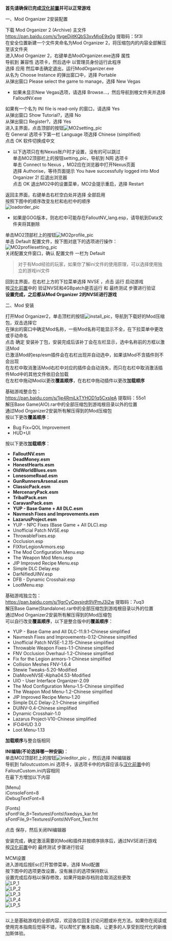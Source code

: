 <p class="has-line-data" data-line-start="0" data-line-end="1"><strong>首先请确保已完成<a href="https://github.com/feelbetterhua/nvguideline_cn/blob/master/md/utilities.md" title="汉化前置">汉化前置</a>并可以正常游戏</strong></p>
<p class="has-line-data" data-line-start="2" data-line-end="3">一、Mod Organizer 2安装配置</p>
<p class="has-line-data" data-line-start="4" data-line-end="12">下载 Mod Organizer 2 (Archive) 主文件<br>
<a href="https://pan.baidu.com/s/1vgeDjitKQbS3xvMioE9x0g">https://pan.baidu.com/s/1vgeDjitKQbS3xvMioE9x0g</a> 提取码：5f3l<br>
在安全位置新建一个文件夹命名为Mod Organizer 2，将压缩包内的内容全部解压至该文件夹<br>
进入Mod Organizer 2，右键单击ModOrganizer.exe选择 属性<br>
导航到 兼容性 选项卡，然后选中 以管理员身份运行此程序<br>
选择 应用 然后单击确定退出，运行ModOrganizer.exe<br>
从名为 Choose Instance 的弹出窗口中，选择 Portable<br>
从弹出窗口 Please select the game to manage，选择 New Vegas</p>
<ul>
<li class="has-line-data" data-line-start="13" data-line-end="15">如果未显示New Vegas选项，请选择 Browse…，然后导航到根文件夹并选择FalloutNV.exe</li>
</ul>
<p class="has-line-data" data-line-start="15" data-line-end="21">如果有一个名为 INI file is read-only 的窗口，请选择 Yes<br>
从弹出窗口 Show Tutorial?，选择 No<br>
从弹出窗口 Register?，选择 Yes<br>
进入主界面，点击顶部的按钮<img src="https://s1.ax1x.com/2020/07/23/UOXh7T.jpg" alt="MO2setting_pic" title="MO2setting_pic"><br>
在 General 选项卡下第一栏 Language 项选择 Chinese (simplified)<br>
点击 OK 软件切换成中文</p>
<ul>
<li class="has-line-data" data-line-start="22" data-line-end="28">以下选项只在有Nexus账户时才设置，没有的可以跳过<br>
单击MO2顶部栏上的按钮setting_pic，导航到 N网 选项卡<br>
单击 Connect to Nexus ，MO2应在浏览器中打开Nexus页面<br>
选择 Authorise，等待页面提示 You have successfully logged into Mod Organizer 2! 后退出浏览器<br>
点击 OK 退出MO2中的设置菜单，MO2会提示重启，选择 Restart</li>
</ul>
<p class="has-line-data" data-line-start="28" data-line-end="31">返回主界面，右键单击右栏空白处并选择 全部启用<br>
按照下图中的顺序改变左栏和右栏中的顺序<br>
<img src="https://s1.ax1x.com/2020/07/23/UOjS4e.jpg" alt="loadorder_pic" title="loadorder_pic"></p>
<ul>
<li class="has-line-data" data-line-start="32" data-line-end="34">如果是GOG版本，则右栏中可能存在FalloutNV_lang.esp，请导航到Data文件夹将其删除</li>
</ul>
<p class="has-line-data" data-line-start="34" data-line-end="38">单击MO2顶部栏上的按钮<img src="https://s1.ax1x.com/2020/07/23/UOxi0P.jpg" alt="MO2profile_pic" title="MO2profile_pic"><br>
单击 Default 配置文件，按下图对底下的选项进行操作：<br>
<img src="https://s1.ax1x.com/2020/07/23/UOzuCD.jpg" alt="MO2profilesetting_pic" title="MO2profilesetting_pic"><br>
关闭配置文件窗口，确认 配置文件 一栏为 Default</p>
<blockquote>
<p class="has-line-data" data-line-start="39" data-line-end="40">对于有Mod经验的玩家，如果你了解ini文件的使用原理，可以选择使用独立的游戏ini文件</p>
</blockquote>
<p class="has-line-data" data-line-start="41" data-line-end="44">回到主界面，在右栏上方的下拉菜单选择 NVSE ，点击 运行 启动游戏<br>
按<a href="https://github.com/feelbetterhua/nvguideline_cn/blob/master/md/utilities.md" title="汉化前置">汉化前置</a>中的 验证NVSE和4GBpatch是否运行 和 最终测试 步骤进行验证<br>
<strong>设置完成，之后都从Mod Organizer 2的NVSE进行游戏</strong></p>
<p class="has-line-data" data-line-start="45" data-line-end="46">二、Mod 安装</p>
<p class="has-line-data" data-line-start="47" data-line-end="53">打开Mod Organizer2，单击顶栏的按钮<img src="https://s1.ax1x.com/2020/08/01/aGy1D1.png" alt="install_pic" title="install_pic">，导航到下载好的Mod压缩包，双击选择它<br>
在弹出的窗口中确定Mod名称，一些Mod名称可能显示不全，在下拉菜单中更改或手动命名<br>
点击 确定 安装补丁包，安装完成后该补丁会在左栏显示，选中名称前的方框以激活Mod<br>
已激活Mod的esp/esm插件会在右栏出现并自动选中，如果该Mod不含插件则不会出现<br>
在左栏中取消激活Mod右栏中对应的插件会自动消失，而只在右栏中取消激活插件Mod中的其他文件依旧会加载<br>
在左栏中拖动Mod以更改<strong>覆盖顺序</strong>，在右栏中拖动插件以更改<strong>加载顺序</strong></p>
<p class="has-line-data" data-line-start="54" data-line-end="59">基础游戏整合包：<br>
<a href="https://pan.baidu.com/s/1je4RmiLkTYHOD1q5CxsIeA">https://pan.baidu.com/s/1je4RmiLkTYHOD1q5CxsIeA</a> 提取码：55o1<br>
解压Base Game(AIO).rar中的全部压缩包到游戏根目录以外的位置<br>
通过Mod Organizer2安装所有解压得到的Mod压缩包<br>
按以下更改<strong>覆盖顺序</strong>：</p>
<ul>
<li class="has-line-data" data-line-start="60" data-line-end="61">Bug Fix+QOL Improvement</li>
<li class="has-line-data" data-line-start="61" data-line-end="63">HUD+UI</li>
</ul>
<p class="has-line-data" data-line-start="63" data-line-end="64">按以下更改<strong>加载顺序</strong>：</p>
<ul>
<li class="has-line-data" data-line-start="65" data-line-end="66"><strong>FalloutNV.esm</strong></li>
<li class="has-line-data" data-line-start="66" data-line-end="67"><strong>DeadMoney.esm</strong></li>
<li class="has-line-data" data-line-start="67" data-line-end="68"><strong>HonestHearts.esm</strong></li>
<li class="has-line-data" data-line-start="68" data-line-end="69"><strong>OldWorldBlues.esm</strong></li>
<li class="has-line-data" data-line-start="69" data-line-end="70"><strong>LonesomeRoad.esm</strong></li>
<li class="has-line-data" data-line-start="70" data-line-end="71"><strong>GunRunnersArsenal.esm</strong></li>
<li class="has-line-data" data-line-start="71" data-line-end="72"><strong>ClassicPack.esm</strong></li>
<li class="has-line-data" data-line-start="72" data-line-end="73"><strong>MercenaryPack.esm</strong></li>
<li class="has-line-data" data-line-start="73" data-line-end="74"><strong>TribalPack.esm</strong></li>
<li class="has-line-data" data-line-start="74" data-line-end="75"><strong>CaravanPack.esm</strong></li>
<li class="has-line-data" data-line-start="75" data-line-end="76"><strong>YUP - Base Game + All DLC.esm</strong></li>
<li class="has-line-data" data-line-start="76" data-line-end="77"><strong>Navmesh Fixes and Improvements.esm</strong></li>
<li class="has-line-data" data-line-start="77" data-line-end="78"><strong>LazarusProject.esm</strong></li>
<li class="has-line-data" data-line-start="78" data-line-end="79">YUP - NPC Fixes (Base Game + All DLC).esp</li>
<li class="has-line-data" data-line-start="79" data-line-end="80">Unofficial Patch NVSE.esp</li>
<li class="has-line-data" data-line-start="80" data-line-end="81">ThrowableFixes.esp</li>
<li class="has-line-data" data-line-start="81" data-line-end="82">Occlusion.esp</li>
<li class="has-line-data" data-line-start="82" data-line-end="83">FIXforLegionArmors.esp</li>
<li class="has-line-data" data-line-start="83" data-line-end="84">The Mod Configuration Menu.esp</li>
<li class="has-line-data" data-line-start="84" data-line-end="85">The Weapon Mod Menu.esp</li>
<li class="has-line-data" data-line-start="85" data-line-end="86">JIP Improved Recipe Menu.esp</li>
<li class="has-line-data" data-line-start="86" data-line-end="87">Simple DLC Delay.esp</li>
<li class="has-line-data" data-line-start="87" data-line-end="88">DarNifiedUINV.esp</li>
<li class="has-line-data" data-line-start="88" data-line-end="89">DFB - Dynamic Crosshair.esp</li>
<li class="has-line-data" data-line-start="89" data-line-end="91">LootMenu.esp</li>
</ul>
<p class="has-line-data" data-line-start="91" data-line-end="96">基础游戏独立包：<br>
<a href="https://pan.baidu.com/s/1IgrCyCqvsjrdt9VPmJ3i2w">https://pan.baidu.com/s/1IgrCyCqvsjrdt9VPmJ3i2w</a> 提取码：7uq3<br>
解压Base Game(Standalone).rar中的全部压缩包到游戏根目录以外的位置<br>
通过Mod Organizer2安装所有解压得到的Mod压缩包<br>
可以自行改变<strong>覆盖顺序</strong>，以下是整合版中的<strong>覆盖顺序</strong>：</p>
<ul>
<li class="has-line-data" data-line-start="97" data-line-end="98">YUP - Base Game and All DLC-11.9.1-Chinese simplified</li>
<li class="has-line-data" data-line-start="98" data-line-end="99">Navmesh Fixes and Improvements-0.12-Chinese simplified</li>
<li class="has-line-data" data-line-start="99" data-line-end="100">Unofficial Patch NVSE-1.2.15-Chinese simplified</li>
<li class="has-line-data" data-line-start="100" data-line-end="101">Throwable Weapon Fixes-1.1-Chinese simplified</li>
<li class="has-line-data" data-line-start="101" data-line-end="102">FNV Occlusion Overhaul-1.2-Chinese simplified</li>
<li class="has-line-data" data-line-start="102" data-line-end="103">Fix for the Legion armors-1-Chinese simplified</li>
<li class="has-line-data" data-line-start="103" data-line-end="104">Collision Meshes FNV-1.6.4</li>
<li class="has-line-data" data-line-start="104" data-line-end="105">Stewie Tweaks-5.20-Modified</li>
<li class="has-line-data" data-line-start="105" data-line-end="106">DiaMoveNVSE-Alpha04.53-Modified</li>
<li class="has-line-data" data-line-start="106" data-line-end="107">UIO - User Interface Organizer-2.09</li>
<li class="has-line-data" data-line-start="107" data-line-end="108">The Mod Configuration Menu-1.5-Chinese simplified</li>
<li class="has-line-data" data-line-start="108" data-line-end="109">The Weapon Mod Menu-1.2-Chinese simplified</li>
<li class="has-line-data" data-line-start="109" data-line-end="110">JIP Improved Recipe Menu-1.20</li>
<li class="has-line-data" data-line-start="110" data-line-end="111">Simple DLC Delay-2.1-Chinese simplified</li>
<li class="has-line-data" data-line-start="111" data-line-end="112">DUINV-0.4-Chinese simplified</li>
<li class="has-line-data" data-line-start="112" data-line-end="113">Dynamic Crosshair-1.0</li>
<li class="has-line-data" data-line-start="113" data-line-end="114">Lazarus Project-V10-Chinese simplified</li>
<li class="has-line-data" data-line-start="114" data-line-end="115">IFO4HUD 3.0</li>
<li class="has-line-data" data-line-start="115" data-line-end="117">Loot Menu-1.13</li>
</ul>
<p class="has-line-data" data-line-start="117" data-line-end="118"><strong>加载顺序</strong>与整合版相同</p>
<p class="has-line-data" data-line-start="119" data-line-end="123"><strong>INI编辑(不论选择哪一种安装)</strong>：<br>
单击MO2顶部栏上的按钮<img src="https://s1.ax1x.com/2020/08/01/aGhXHH.jpg" alt="inieditor_pic" title="inieditor_pic"> ，然后选择 INI编辑器<br>
导航到 falloutcustom.ini 选项卡，该选项卡中的内容应该与<a href="https://github.com/feelbetterhua/nvguideline_cn/blob/master/md/utilities.md" title="汉化前置">汉化前置</a>中的FalloutCustom.ini内容相同<br>
在最下方增加以下内容</p>
<p class="has-line-data" data-line-start="124" data-line-end="127">[Menu]<br>
iConsoleFont=8<br>
iDebugTextFont=8</p>
<p class="has-line-data" data-line-start="128" data-line-end="131">[Fonts]<br>
sFontFile_8=Textures\Fonts\fixedsys_kar.fnt<br>
sFontFile_9=Textures\Fonts\NVFont_Test.fnt</p>
<p class="has-line-data" data-line-start="132" data-line-end="133">点击 保存，然后关闭INI编辑器</p>
<p class="has-line-data" data-line-start="134" data-line-end="136">安装完成，确定激活需要的Mod和插件并按顺序排序后，通过NVSE进行游戏<br>
按<a href="https://github.com/feelbetterhua/nvguideline_cn/blob/master/md/utilities.md" title="汉化前置">汉化前置</a>中的 最终测试 步骤进行验证</p>
<p class="has-line-data" data-line-start="137" data-line-end="146">MCM设置<br>
进入游戏后按Esc打开暂停菜单，选择 Mod配置<br>
按下图中的选项更改设置，没有展示的选项保持默认<br>
设置完成后存档以保存修改，如果开始新存档则会取消这些更改<br>
<img src="https://s1.ax1x.com/2020/08/01/aGhRuF.md.jpg" alt="LP_1" title="LP_1"><br>
<img src="https://s1.ax1x.com/2020/08/01/aGhpXF.md.jpg" alt="LP_2" title="LP_2"><br>
<img src="https://s1.ax1x.com/2020/08/01/aGhP0J.md.jpg" alt="LP_3" title="LP_3"><br>
<img src="https://s1.ax1x.com/2020/08/01/aGhM0H.md.jpg" alt="LP_4" title="LP_4"><br>
<img src="https://s1.ax1x.com/2020/08/01/aGh8ht.md.jpg" alt="LP_5" title="LP_5"></p>
<hr>
<p class="has-line-data" data-line-start="149" data-line-end="150">以上是基础游戏的全部内容，欢迎各位回复讨论问题或补充方法。如果你在阅读或使用完本指南后觉得不错，可以帮忙扩散本指南，让更多的人享受到现代化的新维加斯体验。</p>
